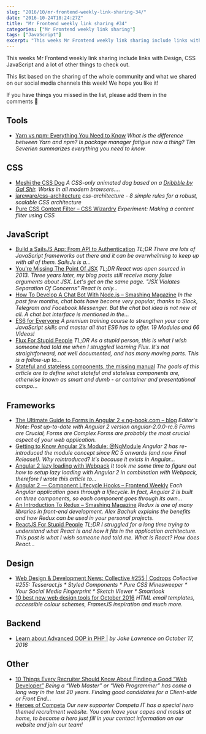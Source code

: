 ```yaml
---
slug: "2016/10/mr-frontend-weekly-link-sharing-34/"
date: "2016-10-24T18:24:27Z"
title: "Mr Frontend weekly link sharing #34"
categories: ["Mr Frontend weekly link sharing"]
tags: ["JavaScript"]
excerpt: "This weeks Mr Frontend weekly link sharing include links with Design, CSS JavaScript and a lot of o..."
---
```


This weeks Mr Frontend weekly link sharing include links with Design, CSS JavaScript and a lot of other things to check out.

This list based on the sharing of the whole community and what we shared on our social media channels this week! We hope you like it!

If you have things you missed in the list, please add them in the comments 🙂

## Tools

* [Yarn vs npm: Everything You Need to Know](http://buff.ly/2eclk40 "Yarn vs npm: Everything You Need to Know") _What is the difference between Yarn and npm? Is package manager fatigue now a thing? Tim Severien summarizes everything you need to know._

## CSS

* [Meshi the CSS Dog](http://buff.ly/2eo2BB0 "Meshi the CSS Dog") _A CSS-only animated dog based on a [Dribbble by Gal Shir](https://dribbble.com/shots/3011370-This-is-my-dog-Meshi). Works in all modern browsers...._
* [jareware/css-architecture](http://buff.ly/2dpusTL "jareware/css-architecture") _css-architecture - 8 simple rules for a robust, scalable CSS architecture_
* [Pure CSS Content Filter – CSS Wizardry](http://buff.ly/2ewFCqG "Pure CSS Content Filter – CSS Wizardry") _Experiment: Making a content filter using CSS_

## JavaScript

* [Build a SailsJS App: From API to Authentication](http://buff.ly/2dQfrGC "Build a SailsJS App: From API to Authentication") _TL;DR There are lots of JavaScript frameworks out there and it can be overwhelming to keep up with all of them. SailsJs is a..._
* [You're Missing The Point Of JSX](http://buff.ly/2djYWXp "You're Missing The Point Of JSX") _TL;DR React was open sourced in 2013\. Three years later, my blog posts still receive many false arguments about JSX. Let's get on the same page. "JSX Violates Separation Of Concerns" React is only…_
* [How To Develop A Chat Bot With Node.js – Smashing Magazine](http://buff.ly/2ebF7RL "How To Develop A Chat Bot With Node.js – Smashing Magazine") _In the past few months, chat bots have become very popular, thanks to Slack, Telegram and Facebook Messenger. But the chat bot idea is not new at all. A chat bot interface is mentioned in the…_
* [ES6 for Everyone](http://buff.ly/2dJ2ALk "ES6 for Everyone") _A premium training course to strengthen your core JavaScript skills and master all that ES6 has to offer. 19 Modules and 66 Videos!_
* [Flux For Stupid People](http://buff.ly/2ehXsy1 "Flux For Stupid People") _TL;DR As a stupid person, this is what I wish someone had told me when I struggled learning Flux. It's not straightforward, not well documented, and has many moving parts. This is a follow-up to…_
* [Stateful and stateless components, the missing manual](http://buff.ly/2dXM1cK "Stateful and stateless components, the missing manual") _The goals of this article are to define what stateful and stateless components are, otherwise known as smart and dumb - or container and presentational compo..._

## Frameworks

* [The Ultimate Guide to Forms in Angular 2 « ng-book.com – blog](http://buff.ly/2edVME0 "The Ultimate Guide to Forms in Angular 2 « ng-book.com – blog") _Editor's Note: Post up-to-date with Angular 2 version angular-2.0.0-rc.6 Forms are Crucial, Forms are Complex Forms are probably the most crucial aspect of your web application._
* [Getting to Know Angular 2’s Module: @NgModule](http://buff.ly/2diGXQU "Getting to Know Angular 2’s Module: @NgModule") _Angular 2 has re-introduced the module concept since RC 5 onwards (and now Final Release!). Why reintroduced? It's because it exists in Angular..._
* [Angular 2 lazy loading with Webpack](http://buff.ly/2emw2mw "Angular 2 lazy loading with Webpack") _It took me some time to figure out how to setup lazy loading with Angular 2 in combination with Webpack, therefore I wrote this article to…_
* [Angular 2 — Component Lifecycle Hooks – Frontend Weekly](http://buff.ly/2ecoEfN "Angular 2 — Component Lifecycle Hooks – Frontend Weekly") _Each Angular application goes through a lifecycle. In fact, Angular 2 is built on three components, so each component goes through its own…_
* [An Introduction To Redux – Smashing Magazine](http://buff.ly/2dwQAu2 "An Introduction To Redux – Smashing Magazine") _Redux is one of many libraries in front-end development. Alex Bachuk explains the benefits and how Redux can be used in your personal projects._
* [ReactJS For Stupid People](http://buff.ly/2eodAZt "ReactJS For Stupid People") _TL;DR I struggled for a long time trying to understand what React is and how it fits in the application architecture. This post is what I wish someone had told me. What is React? How does React…_

## Design

* [Web Design & Development News: Collective #255 | Codrops](http://buff.ly/2duqE25 "Web Design & Development News: Collective #255 | Codrops") _Collective #255: Tesseract.js * Styled Components * Pure CSS Minesweeper * Your Social Media Fingerprint * Sketch Viewer * Smartlook_
* [10 best new web design tools for October 2016](http://buff.ly/2e3mtJC "10 best new web design tools for October 2016") _HTML email templates, accessible colour schemes, FramerJS inspiration and much more._

## Backend

* [Learn about Advanced OOP in PHP |](http://buff.ly/2egTo18 "Learn about Advanced OOP in PHP |") _by Jake Lawrence on October 17, 2016_

## Other

* [10 Things Every Recruiter Should Know About Finding a Good “Web Developer”](http://buff.ly/2ehJ3jB "10 Things Every Recruiter Should Know About Finding a Good “Web Developer”") _Being a “Web Master” or “Web Programmer” has come a long way in the last 20 years. Finding good candidates for a Client-side or Front End…_
* [Heroes of Competa](http://buff.ly/2dYvoh2 "Heroes of Competa") _Our new supporter Competa IT has a special hero themed recruitment website. You can leave your capes and masks at home, to become a hero just fill in your contact information on our website and join our team!_